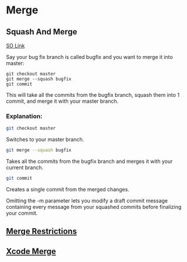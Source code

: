 # Merge

## Squash And Merge

[SO Link](https://stackoverflow.com/questions/5308816/how-to-use-git-merge-squash)

Say your bug fix branch is called bugfix and you want to merge it into master:

```text
git checkout master
git merge --squash bugfix
git commit
```

This will take all the commits from the bugfix branch, squash them into 1 commit, and merge it with your master branch.

### Explanation:

```sh
git checkout master
```

Switches to your master branch.

```sh
git merge --squash bugfix
```

Takes all the commits from the bugfix branch and merges it with your current branch.

```sh
git commit
```

Creates a single commit from the merged changes.

Omitting the -m parameter lets you modify a draft commit message containing every message from your squashed commits before finalizing your commit.



## [Merge Restrictions](peer_review.md#Restrictions%20PR%20MR%20Rules) 

## [Xcode Merge](xcode_merge.md)
